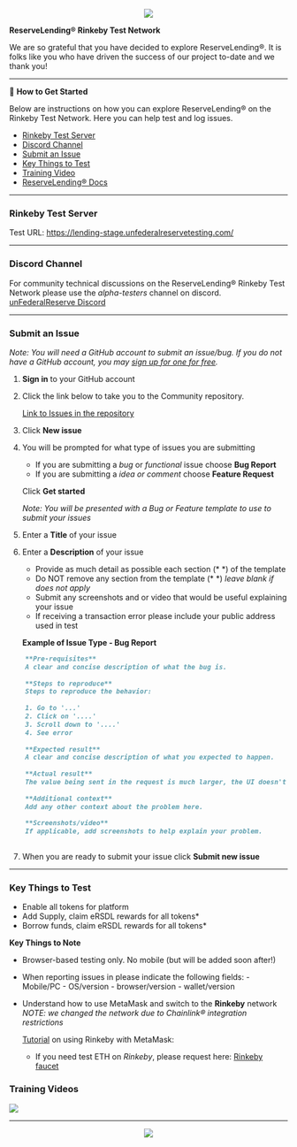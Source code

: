 <p align="center">
  <a href="https://linktr.ee/unfederalreserve" target="_blank"> <img  src="https://i.ibb.co/xDjMkJF/uat-header.png"> </a>
</p>

**ReserveLending® Rinkeby Test Network**

We are so grateful that you have decided to explore ReserveLending®. It is folks like you who have driven the success of our project to-date and we thank you!

---

👷 **How to Get Started**

Below are instructions on how you can explore ReserveLending® on the Rinkeby Test Network.  Here you can help test and log issues.

- [Rinkeby Test Server](#Rinkeby-Test-Server)
- [Discord Channel](#Discord-Channel)
- [Submit an Issue](#Submit-an-Issue)
- [Key Things to Test](#Key-Things-to-Test)
- [Training Video](#Training-Video)
- [ReserveLending® Docs](https://lending-docs.unfederalreserve.com/)

---

### Rinkeby Test Server

Test URL: <a href="https://lending-stage.unfederalreservetesting.com/" target="_blank">https://lending-stage.unfederalreservetesting.com/</a> 

---

### Discord Channel

For community technical discussions on the ReserveLending® Rinkeby Test Network please use the _alpha-testers_ channel on discord.<br>
<a href="https://discord.gg/unfederalreserve" target="_blank">unFederalReserve Discord</a> 

---

### Submit an Issue 

_Note: You will need a GitHub account to submit an issue/bug. If you do not have a GitHub account, you may <a href="https://github.com/join" target="_blank">sign up for one for free</a>._


1. **Sign in** to your GitHub account

2. Click the link below to take you to the Community repository.  
   

	<a href="https://github.com/UnFederalReserve/Community/issues" target="_blank">Link to Issues in the repository</a> 

3. Click **New issue**

4. You will be prompted for what type of issues you are submitting

   - If you are submitting a _bug_ or _functional_ issue choose **Bug Report**
   - If you are submitting a _idea or comment_ choose **Feature Request** 

	Click **Get started**

	_Note: You will be presented with a Bug or Feature template to use to submit your issues_

5. Enter a **Title** of your issue

6. Enter a **Description** of your issue
	
	- Provide as much detail as possible  each section (* *) of the template
	- Do NOT remove any section from the template (* *) _leave blank if does not apply_
	- Submit any screenshots and or video that would be useful explaining your issue
	- If receiving a transaction error please include your public address used in test
	
	**Example of Issue Type - Bug Report**
	
```markdown
	**Pre-requisites**
	A clear and concise description of what the bug is.
	
	**Steps to reproduce**
	Steps to reproduce the behavior:
	
	1. Go to '...'
	2. Click on '....'
	3. Scroll down to '....'
	4. See error
	
	**Expected result**
	A clear and concise description of what you expected to happen.
	
	**Actual result**
	The value being sent in the request is much larger, the UI doesn't return an error so the customer is left confused. The web console displays the error shown above.
	
	**Additional context**
	Add any other context about the problem here.
	
	**Screenshots/video**
	If applicable, add screenshots to help explain your problem.
	
```

7. When you are ready to submit your issue click **Submit new issue**

---

### Key Things to Test

- Enable all tokens for platform
- Add Supply, claim eRSDL rewards for all tokens*
- Borrow funds, claim eRSDL rewards for all tokens*

**Key Things to Note**

- Browser-based testing only. No mobile (but will be added soon after!)

- When reporting issues in please indicate the following fields:
  \- Mobile/PC
  \- OS/version
  \- browser/version
  \- wallet/version

- Understand how to use MetaMask and switch to the **Rinkeby** network
_NOTE:  we changed the network due to Chainlink® integration restrictions_

  <a href="https://medium.com/@paulelis/working-with-metamask-and-rinkeby-78f5b378b62" target="_blank">Tutorial</a> on using Rinkeby with MetaMask:

  - If you need test ETH on *Rinkeby*, please request here: <a href="https://faucet.rinkeby.io/](https://faucet.rinkeby.io/" target="_blank">Rinkeby faucet</a> 
  
### Training Videos

<p align="center">

<a href="https://www.youtube.com/watch?v=gtOXxUPuxfA&list=PLq9nkYExTSr1GDyQpgxljMnBkxZnqW0_w](https://www.youtube.com/watch?v=gtOXxUPuxfA&list=PLq9nkYExTSr1GDyQpgxljMnBkxZnqW0_w" target="_blank"><img  src="https://img.youtube.com/vi/gtOXxUPuxfA/0.jpg"></a>
</p>

---

<p align="center">
  <img  src="https://i.ibb.co/hDnmqbJ/tester2.png">
</p>
